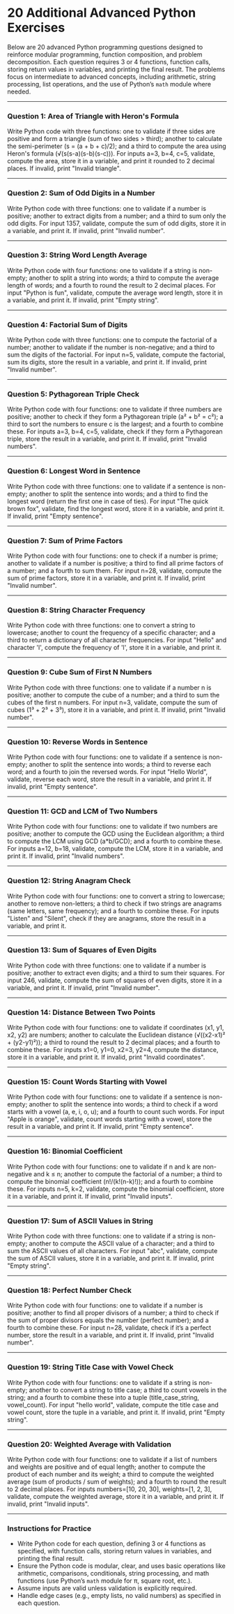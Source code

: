 

# 20 Additional Advanced Python Exercises

Below are 20 advanced Python programming questions designed to reinforce modular programming, function composition, and problem decomposition. Each question requires 3 or 4 functions, function calls, storing return values in variables, and printing the final result. The problems focus on intermediate to advanced concepts, including arithmetic, string processing, list operations, and the use of Python’s `math` module where needed.

---

### Question 1: Area of Triangle with Heron's Formula
Write Python code with three functions: one to validate if three sides are positive and form a triangle (sum of two sides > third); another to calculate the semi-perimeter (s = (a + b + c)/2); and a third to compute the area using Heron's formula (√(s(s-a)(s-b)(s-c))). For inputs a=3, b=4, c=5, validate, compute the area, store it in a variable, and print it rounded to 2 decimal places. If invalid, print "Invalid triangle".

---

### Question 2: Sum of Odd Digits in a Number
Write Python code with three functions: one to validate if a number is positive; another to extract digits from a number; and a third to sum only the odd digits. For input 1357, validate, compute the sum of odd digits, store it in a variable, and print it. If invalid, print "Invalid number".

---

### Question 3: String Word Length Average
Write Python code with four functions: one to validate if a string is non-empty; another to split a string into words; a third to compute the average length of words; and a fourth to round the result to 2 decimal places. For input "Python is fun", validate, compute the average word length, store it in a variable, and print it. If invalid, print "Empty string".

---

### Question 4: Factorial Sum of Digits
Write Python code with three functions: one to compute the factorial of a number; another to validate if the number is non-negative; and a third to sum the digits of the factorial. For input n=5, validate, compute the factorial, sum its digits, store the result in a variable, and print it. If invalid, print "Invalid number".

---

### Question 5: Pythagorean Triple Check
Write Python code with four functions: one to validate if three numbers are positive; another to check if they form a Pythagorean triple (a² + b² = c²); a third to sort the numbers to ensure c is the largest; and a fourth to combine these. For inputs a=3, b=4, c=5, validate, check if they form a Pythagorean triple, store the result in a variable, and print it. If invalid, print "Invalid numbers".

---

### Question 6: Longest Word in Sentence
Write Python code with three functions: one to validate if a sentence is non-empty; another to split the sentence into words; and a third to find the longest word (return the first one in case of ties). For input "The quick brown fox", validate, find the longest word, store it in a variable, and print it. If invalid, print "Empty sentence".

---

### Question 7: Sum of Prime Factors
Write Python code with four functions: one to check if a number is prime; another to validate if a number is positive; a third to find all prime factors of a number; and a fourth to sum them. For input n=28, validate, compute the sum of prime factors, store it in a variable, and print it. If invalid, print "Invalid number".

---

### Question 8: String Character Frequency
Write Python code with three functions: one to convert a string to lowercase; another to count the frequency of a specific character; and a third to return a dictionary of all character frequencies. For input "Hello" and character 'l', compute the frequency of 'l', store it in a variable, and print it.

---

### Question 9: Cube Sum of First N Numbers
Write Python code with three functions: one to validate if a number n is positive; another to compute the cube of a number; and a third to sum the cubes of the first n numbers. For input n=3, validate, compute the sum of cubes (1³ + 2³ + 3³), store it in a variable, and print it. If invalid, print "Invalid number".

---

### Question 10: Reverse Words in Sentence
Write Python code with four functions: one to validate if a sentence is non-empty; another to split the sentence into words; a third to reverse each word; and a fourth to join the reversed words. For input "Hello World", validate, reverse each word, store the result in a variable, and print it. If invalid, print "Empty sentence".

---

### Question 11: GCD and LCM of Two Numbers
Write Python code with four functions: one to validate if two numbers are positive; another to compute the GCD using the Euclidean algorithm; a third to compute the LCM using GCD (a*b/GCD); and a fourth to combine these. For inputs a=12, b=18, validate, compute the LCM, store it in a variable, and print it. If invalid, print "Invalid numbers".

---

### Question 12: String Anagram Check
Write Python code with four functions: one to convert a string to lowercase; another to remove non-letters; a third to check if two strings are anagrams (same letters, same frequency); and a fourth to combine these. For inputs "Listen" and "Silent", check if they are anagrams, store the result in a variable, and print it.

---

### Question 13: Sum of Squares of Even Digits
Write Python code with three functions: one to validate if a number is positive; another to extract even digits; and a third to sum their squares. For input 246, validate, compute the sum of squares of even digits, store it in a variable, and print it. If invalid, print "Invalid number".

---

### Question 14: Distance Between Two Points
Write Python code with four functions: one to validate if coordinates (x1, y1, x2, y2) are numbers; another to calculate the Euclidean distance (√((x2-x1)² + (y2-y1)²)); a third to round the result to 2 decimal places; and a fourth to combine these. For inputs x1=0, y1=0, x2=3, y2=4, compute the distance, store it in a variable, and print it. If invalid, print "Invalid coordinates".

---

### Question 15: Count Words Starting with Vowel
Write Python code with four functions: one to validate if a sentence is non-empty; another to split the sentence into words; a third to check if a word starts with a vowel (a, e, i, o, u); and a fourth to count such words. For input "Apple is orange", validate, count words starting with a vowel, store the result in a variable, and print it. If invalid, print "Empty sentence".

---

### Question 16: Binomial Coefficient
Write Python code with four functions: one to validate if n and k are non-negative and k ≤ n; another to compute the factorial of a number; a third to compute the binomial coefficient (n!/(k!(n-k)!)); and a fourth to combine these. For inputs n=5, k=2, validate, compute the binomial coefficient, store it in a variable, and print it. If invalid, print "Invalid inputs".

---

### Question 17: Sum of ASCII Values in String
Write Python code with three functions: one to validate if a string is non-empty; another to compute the ASCII value of a character; and a third to sum the ASCII values of all characters. For input "abc", validate, compute the sum of ASCII values, store it in a variable, and print it. If invalid, print "Empty string".

---

### Question 18: Perfect Number Check
Write Python code with four functions: one to validate if a number is positive; another to find all proper divisors of a number; a third to check if the sum of proper divisors equals the number (perfect number); and a fourth to combine these. For input n=28, validate, check if it’s a perfect number, store the result in a variable, and print it. If invalid, print "Invalid number".

---

### Question 19: String Title Case with Vowel Check
Write Python code with four functions: one to validate if a string is non-empty; another to convert a string to title case; a third to count vowels in the string; and a fourth to combine these into a tuple (title_case_string, vowel_count). For input "hello world", validate, compute the title case and vowel count, store the tuple in a variable, and print it. If invalid, print "Empty string".

---

### Question 20: Weighted Average with Validation
Write Python code with four functions: one to validate if a list of numbers and weights are positive and of equal length; another to compute the product of each number and its weight; a third to compute the weighted average (sum of products / sum of weights); and a fourth to round the result to 2 decimal places. For inputs numbers=[10, 20, 30], weights=[1, 2, 3], validate, compute the weighted average, store it in a variable, and print it. If invalid, print "Invalid inputs".

---

### Instructions for Practice
- Write Python code for each question, defining 3 or 4 functions as specified, with function calls, storing return values in variables, and printing the final result.
- Ensure the Python code is modular, clear, and uses basic operations like arithmetic, comparisons, conditionals, string processing, and math functions (use Python’s `math` module for π, square root, etc.).
- Assume inputs are valid unless validation is explicitly required.
- Handle edge cases (e.g., empty lists, no valid numbers) as specified in each question.

